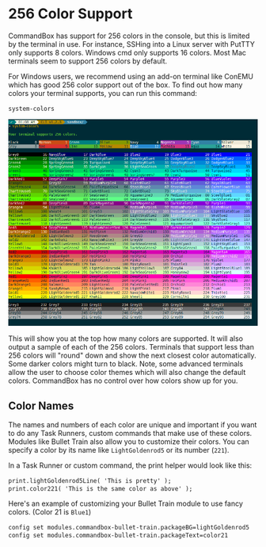 # 256 Color Support

CommandBox has support for 256 colors in the console, but this is limited by the terminal in use. For instance, SSHing into a Linux server with PutTTY only supports 8 colors. Windows cmd only supports 16 colors. Most Mac terminals seem to support 256 colors by default.

For Windows users, we recommend using an add-on terminal like ConEMU which has good 256 color support out of the box. To find out how many colors your terminal supports, you can run this command:

```text
system-colors
```

![256 Color support from ConEMU in Windows](../.gitbook/assets/image%20%2815%29.png)

This will show you at the top how many colors are supported. It will also output a sample of each of the 256 colors. Terminals that support less than 256 colors will "round" down and show the next closest color automatically. Some darker colors might turn to black. Note, some advanced terminals allow the user to choose color themes which will also change the default colors. CommandBox has no control over how colors show up for you.

## Color Names

The names and numbers of each color are unique and important if you want to do any Task Runners, custom commands that make use of these colors. Modules like Bullet Train also allow you to customize their colors. You can specify a color by its name like `LightGoldenrod5` or its number \(`221`\).

In a Task Runner or custom command, the print helper would look like this:

```text
print.lightGoldenrod5Line( 'This is pretty' );
print.color221( 'This is the same color as above' );
```

Here's an example of customizing your Bullet Train module to use fancy colors. \(Color 21 is `Blue1`\)

```text
config set modules.commandbox-bullet-train.packageBG=lightGoldenrod5
config set modules.commandbox-bullet-train.packageText=color21
```

